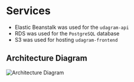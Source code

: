 # Services

- Elastic Beanstalk was used for the `udagram-api`
- RDS was used for the `PostgreSQL` database
- S3 was used for hosting `udagram-frontend`

## Architecture Diagram

![Architecture Diagram](https://res.cloudinary.com/microservices/image/upload/v1650830262/Udagram_Architecture_Diagram.png)
